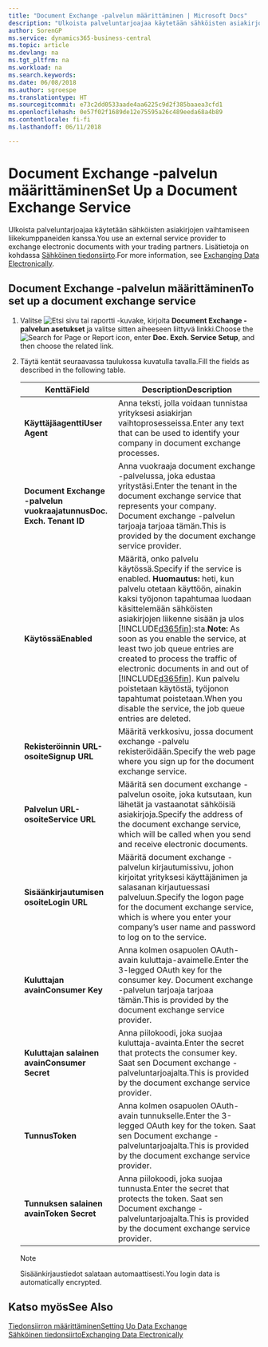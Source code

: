 ```yaml
---
title: "Document Exchange -palvelun määrittäminen | Microsoft Docs"
description: "Ulkoista palveluntarjoajaa käytetään sähköisten asiakirjojen vaihtamiseen liikekumppaneiden kanssa."
author: SorenGP
ms.service: dynamics365-business-central
ms.topic: article
ms.devlang: na
ms.tgt_pltfrm: na
ms.workload: na
ms.search.keywords: 
ms.date: 06/08/2018
ms.author: sgroespe
ms.translationtype: HT
ms.sourcegitcommit: e73c2dd0533aade4aa6225c9d2f385baaea3cfd1
ms.openlocfilehash: 0e57f02f1689de12e75595a26c489eeda68a4b89
ms.contentlocale: fi-fi
ms.lasthandoff: 06/11/2018

---
```

# <a name="set-up-a-document-exchange-service"></a><span data-ttu-id="6c562-103">Document Exchange -palvelun määrittäminen</span><span class="sxs-lookup"><span data-stu-id="6c562-103">Set Up a Document Exchange Service</span></span>
<span data-ttu-id="6c562-104">Ulkoista palveluntarjoajaa käytetään sähköisten asiakirjojen vaihtamiseen liikekumppaneiden kanssa.</span><span class="sxs-lookup"><span data-stu-id="6c562-104">You use an external service provider to exchange electronic documents with your trading partners.</span></span> <span data-ttu-id="6c562-105">Lisätietoja on kohdassa [Sähköinen tiedonsiirto](across-data-exchange.md).</span><span class="sxs-lookup"><span data-stu-id="6c562-105">For more information, see [Exchanging Data Electronically](across-data-exchange.md).</span></span>  

## <a name="to-set-up-a-document-exchange-service"></a><span data-ttu-id="6c562-106">Document Exchange -palvelun määrittäminen</span><span class="sxs-lookup"><span data-stu-id="6c562-106">To set up a document exchange service</span></span>  
1. <span data-ttu-id="6c562-107">Valitse ![Etsi sivu tai raportti](media/ui-search/search_small.png "Etsi sivu tai raportti -kuvake") -kuvake, kirjoita **Document Exchange -palvelun asetukset** ja valitse sitten aiheeseen liittyvä linkki.</span><span class="sxs-lookup"><span data-stu-id="6c562-107">Choose the ![Search for Page or Report](media/ui-search/search_small.png "Search for Page or Report icon") icon, enter **Doc. Exch. Service Setup**, and then choose the related link.</span></span>  
2. <span data-ttu-id="6c562-108">Täytä kentät seuraavassa taulukossa kuvatulla tavalla.</span><span class="sxs-lookup"><span data-stu-id="6c562-108">Fill the fields as described in the following table.</span></span>  

    |<span data-ttu-id="6c562-109">Kenttä</span><span class="sxs-lookup"><span data-stu-id="6c562-109">Field</span></span>|<span data-ttu-id="6c562-110">Description</span><span class="sxs-lookup"><span data-stu-id="6c562-110">Description</span></span>|  
    |---------------------------------|---------------------------------------|  
    |<span data-ttu-id="6c562-111">**Käyttäjäagentti**</span><span class="sxs-lookup"><span data-stu-id="6c562-111">**User Agent**</span></span>|<span data-ttu-id="6c562-112">Anna teksti, jolla voidaan tunnistaa yrityksesi asiakirjan vaihtoprosesseissa.</span><span class="sxs-lookup"><span data-stu-id="6c562-112">Enter any text that can be used to identify your company in document exchange processes.</span></span>|  
    |<span data-ttu-id="6c562-113">**Document Exchange -palvelun vuokraajatunnus**</span><span class="sxs-lookup"><span data-stu-id="6c562-113">**Doc. Exch. Tenant ID**</span></span>|<span data-ttu-id="6c562-114">Anna vuokraaja document exchange -palvelussa, joka edustaa yritystäsi.</span><span class="sxs-lookup"><span data-stu-id="6c562-114">Enter the tenant in the document exchange service that represents your company.</span></span> <span data-ttu-id="6c562-115">Document exchange -palvelun tarjoaja tarjoaa tämän.</span><span class="sxs-lookup"><span data-stu-id="6c562-115">This is provided by the document exchange service provider.</span></span>|  
    |<span data-ttu-id="6c562-116">**Käytössä**</span><span class="sxs-lookup"><span data-stu-id="6c562-116">**Enabled**</span></span>|<span data-ttu-id="6c562-117">Määritä, onko palvelu käytössä.</span><span class="sxs-lookup"><span data-stu-id="6c562-117">Specify if the service is enabled.</span></span> <span data-ttu-id="6c562-118">**Huomautus:** heti, kun palvelu otetaan käyttöön, ainakin kaksi työjonon tapahtumaa luodaan käsittelemään sähköisten asiakirjojen liikenne sisään ja ulos [!INCLUDE[d365fin](includes/d365fin_md.md)]:sta.</span><span class="sxs-lookup"><span data-stu-id="6c562-118">**Note:**  As soon as you enable the service, at least two job queue entries are created to process the traffic of electronic documents in and out of [!INCLUDE[d365fin](includes/d365fin_md.md)].</span></span> <span data-ttu-id="6c562-119">Kun palvelu poistetaan käytöstä, työjonon tapahtumat poistetaan.</span><span class="sxs-lookup"><span data-stu-id="6c562-119">When you disable the service, the job queue entries are deleted.</span></span>|  
    |<span data-ttu-id="6c562-120">**Rekisteröinnin URL-osoite**</span><span class="sxs-lookup"><span data-stu-id="6c562-120">**Signup URL**</span></span>|<span data-ttu-id="6c562-121">Määritä verkkosivu, jossa document exchange -palvelu rekisteröidään.</span><span class="sxs-lookup"><span data-stu-id="6c562-121">Specify the web page where you sign up for the document exchange service.</span></span>|  
    |<span data-ttu-id="6c562-122">**Palvelun URL-osoite**</span><span class="sxs-lookup"><span data-stu-id="6c562-122">**Service URL**</span></span>|<span data-ttu-id="6c562-123">Määritä sen document exchange -palvelun osoite, joka kutsutaan, kun lähetät ja vastaanotat sähköisiä asiakirjoja.</span><span class="sxs-lookup"><span data-stu-id="6c562-123">Specify the address of the document exchange service, which will be called when you send and receive electronic documents.</span></span>|  
    |<span data-ttu-id="6c562-124">**Sisäänkirjautumisen osoite**</span><span class="sxs-lookup"><span data-stu-id="6c562-124">**Login URL**</span></span>|<span data-ttu-id="6c562-125">Määritä document exchange -palvelun kirjautumissivu, johon kirjoitat yrityksesi käyttäjänimen ja salasanan kirjautuessasi palveluun.</span><span class="sxs-lookup"><span data-stu-id="6c562-125">Specify the logon page for the document exchange service, which is where you enter your company’s user name and password to log on to the service.</span></span>|  
    |<span data-ttu-id="6c562-126">**Kuluttajan avain**</span><span class="sxs-lookup"><span data-stu-id="6c562-126">**Consumer Key**</span></span>|<span data-ttu-id="6c562-127">Anna kolmen osapuolen OAuth-avain kuluttaja-avaimelle.</span><span class="sxs-lookup"><span data-stu-id="6c562-127">Enter the 3-legged OAuth key for the consumer key.</span></span> <span data-ttu-id="6c562-128">Document exchange -palvelun tarjoaja tarjoaa tämän.</span><span class="sxs-lookup"><span data-stu-id="6c562-128">This is provided by the document exchange service provider.</span></span>|  
    |<span data-ttu-id="6c562-129">**Kuluttajan salainen avain**</span><span class="sxs-lookup"><span data-stu-id="6c562-129">**Consumer Secret**</span></span>|<span data-ttu-id="6c562-130">Anna piilokoodi, joka suojaa kuluttaja-avainta.</span><span class="sxs-lookup"><span data-stu-id="6c562-130">Enter the secret that protects the consumer key.</span></span> <span data-ttu-id="6c562-131">Saat sen Document exchange -palveluntarjoajalta.</span><span class="sxs-lookup"><span data-stu-id="6c562-131">This is provided by the document exchange service provider.</span></span>|  
    |<span data-ttu-id="6c562-132">**Tunnus**</span><span class="sxs-lookup"><span data-stu-id="6c562-132">**Token**</span></span>|<span data-ttu-id="6c562-133">Anna kolmen osapuolen OAuth-avain tunnukselle.</span><span class="sxs-lookup"><span data-stu-id="6c562-133">Enter the 3-legged OAuth key for the token.</span></span> <span data-ttu-id="6c562-134">Saat sen Document exchange -palveluntarjoajalta.</span><span class="sxs-lookup"><span data-stu-id="6c562-134">This is provided by the document exchange service provider.</span></span>|  
    |<span data-ttu-id="6c562-135">**Tunnuksen salainen avain**</span><span class="sxs-lookup"><span data-stu-id="6c562-135">**Token Secret**</span></span>|<span data-ttu-id="6c562-136">Anna piilokoodi, joka suojaa tunnusta.</span><span class="sxs-lookup"><span data-stu-id="6c562-136">Enter the secret that protects the token.</span></span> <span data-ttu-id="6c562-137">Saat sen Document exchange -palveluntarjoajalta.</span><span class="sxs-lookup"><span data-stu-id="6c562-137">This is provided by the document exchange service provider.</span></span>|  

    > [!NOTE]  
    > <span data-ttu-id="6c562-138">Sisäänkirjaustiedot salataan automaattisesti.</span><span class="sxs-lookup"><span data-stu-id="6c562-138">You login data is automatically encrypted.</span></span>

## <a name="see-also"></a><span data-ttu-id="6c562-139">Katso myös</span><span class="sxs-lookup"><span data-stu-id="6c562-139">See Also</span></span>  
[<span data-ttu-id="6c562-140">Tiedonsiirron määrittäminen</span><span class="sxs-lookup"><span data-stu-id="6c562-140">Setting Up Data Exchange</span></span>](across-set-up-data-exchange.md)  
[<span data-ttu-id="6c562-141">Sähköinen tiedonsiirto</span><span class="sxs-lookup"><span data-stu-id="6c562-141">Exchanging Data Electronically</span></span>](across-data-exchange.md)

